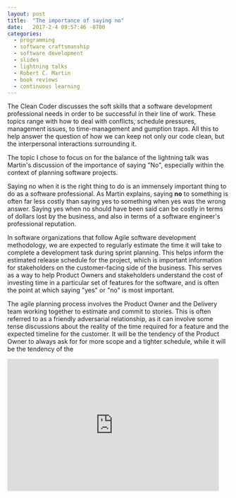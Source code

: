 ```yaml
---
layout: post
title:  "The importance of saying no"
date:   2017-2-4 09:57:46 -0700
categories:
  - programming
  - software craftsmanship
  - software development
  - slides
  - lightning talks
  - Robert C. Martin
  - book reviews
  - continuous learning
---
```



The Clean Coder discusses the soft skills that a software development professional needs in order to be successful in their line of work.  These topics range with how to deal with conflicts, schedule pressures, management issues, to time-management and gumption traps.  All this to help answer the question of how we can keep not only our code clean, but the interpersonal interactions surrounding it.

<!--description-->

The topic I chose to focus on for the balance of the lightning talk was Martin's discussion of the importance of saying "No", especially within the context of planning software projects.  

Saying no when it is the right thing to do is an immensely important thing to do as a software professional.  As Martin explains, saying **no** to something is often far less costly than saying yes to something when yes was the wrong answer.  Saying yes when no should have been said can be costly in terms of dollars lost by the business, and also in terms of a software engineer's professional reputation.  

In software organizations that follow Agile software development methodology, we are expected to regularly estimate the time it will take to complete a development task during sprint planning.  This helps inform the estimated release schedule for the project, which is important information for stakeholders on the customer-facing side of the business.  This serves as a way to help Product Owners and stakeholders understand the cost of investing time in a particular set of features for the software, and is often the point at which saying "yes" or "no" is most important.

The agile planning process involves the Product Owner and the Delivery team working together to estimate and commit to stories.  This is often referred to as a friendly adversarial relationship, as it can involve some tense discussions about the reality of the time required for a feature and the expected timeline for the customer.  It will be the tendency of the Product Owner to always ask for for more scope and a tighter schedule, while it will be the tendency of the

<iframe src="https://docs.google.com/presentation/d/15gP39mOVI02TwiKrRWseVYBojt3oMGnNz6Hww9VW-Og/embed?start=false&loop=true&delayms=3000" frameborder="0" width="480" height="299" allowfullscreen="true" mozallowfullscreen="true" webkitallowfullscreen="true"></iframe>
